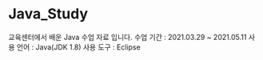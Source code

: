 # Java_Study
교육센터에서 배운 Java 수업 자료 입니다.
수업 기간 : 2021.03.29 ~ 2021.05.11
사용 언어 : Java(JDK 1.8)
사용 도구 : Eclipse
